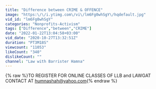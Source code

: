 ```yaml
---
title: "Difference between CRIME & OFFENCE"
image: "https:\/\/i.ytimg.com\/vi\/lm6Fg0whSgY\/hqdefault.jpg"
vid_id: "lm6Fg0whSgY"
categories: "Nonprofits-Activism"
tags: ["Difference","between","CRIME"]
date: "2022-01-22T13:04:58+03:00"
vid_date: "2020-10-27T13:32:51Z"
duration: "PT3M18S"
viewcount: "11053"
likeCount: "340"
dislikeCount: ""
channel: "Law with Barrister Hamna"
---
```

{% raw %}TO REGISTER FOR ONLINE CLASSES OF LLB and LAWGAT <br />CONTACT AT humnashah@yahoo.com{% endraw %}
